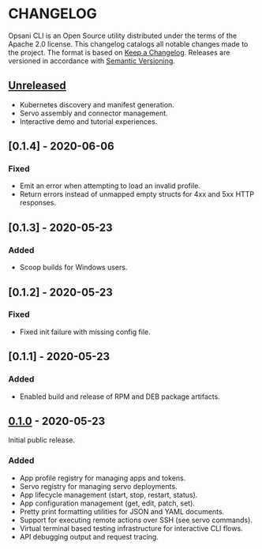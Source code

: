 # CHANGELOG

Opsani CLI is an Open Source utility distributed under the terms of the Apache 2.0
license. This changelog catalogs all notable changes made to the project. The format
is based on [Keep a Changelog](https://keepachangelog.com/en/1.0.0/). Releases are 
versioned in accordance with [Semantic Versioning](https://semver.org/spec/v2.0.0.html).

## [Unreleased]

- Kubernetes discovery and manifest generation.
- Servo assembly and connector management.
- Interactive demo and tutorial experiences.

## [0.1.4] - 2020-06-06
### Fixed
- Emit an error when attempting to load an invalid profile.
- Return errors instead of unmapped empty structs for 4xx and 5xx HTTP responses.

## [0.1.3] - 2020-05-23
### Added
- Scoop builds for Windows users.

## [0.1.2] - 2020-05-23
### Fixed
- Fixed init failure with missing config file.

## [0.1.1] - 2020-05-23
### Added
- Enabled build and release of RPM and DEB package artifacts.

## [0.1.0] - 2020-05-23

Initial public release.

### Added
- App profile registry for managing apps and tokens.
- Servo registry for managing servo deployments.
- App lifecycle management (start, stop, restart, status).
- App configuration management (get, edit, patch, set).
- Pretty print formatting utilities for JSON and YAML documents.
- Support for executing remote actions over SSH (see servo commands).
- Virtual terminal based testing infrastructure for interactive CLI flows.
- API debugging output and request tracing.

[Unreleased]: https://github.com/opsani/cli/compare/v0.1.0...HEAD
[0.1.0]: https://github.com/opsani/cli/releases/tag/v0.1.0
